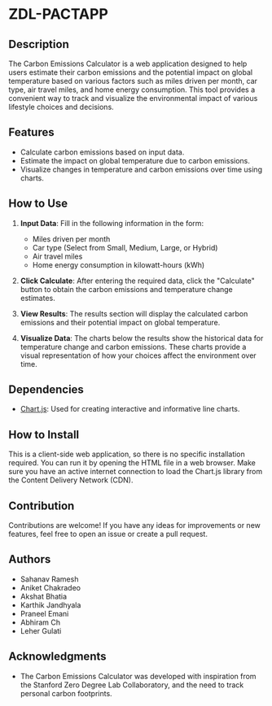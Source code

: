 # ZDL-PACTAPP

## Description

The Carbon Emissions Calculator is a web application designed to help users estimate their carbon emissions and the potential impact on global temperature based on various factors such as miles driven per month, car type, air travel miles, and home energy consumption. This tool provides a convenient way to track and visualize the environmental impact of various lifestyle choices and decisions.

## Features

- Calculate carbon emissions based on input data.
- Estimate the impact on global temperature due to carbon emissions.
- Visualize changes in temperature and carbon emissions over time using charts.

## How to Use

1. **Input Data**: Fill in the following information in the form:
   - Miles driven per month
   - Car type (Select from Small, Medium, Large, or Hybrid)
   - Air travel miles
   - Home energy consumption in kilowatt-hours (kWh)

2. **Click Calculate**: After entering the required data, click the "Calculate" button to obtain the carbon emissions and temperature change estimates.

3. **View Results**: The results section will display the calculated carbon emissions and their potential impact on global temperature.

4. **Visualize Data**: The charts below the results show the historical data for temperature change and carbon emissions. These charts provide a visual representation of how your choices affect the environment over time.

## Dependencies

- [Chart.js](https://www.chartjs.org/): Used for creating interactive and informative line charts.

## How to Install

This is a client-side web application, so there is no specific installation required. You can run it by opening the HTML file in a web browser. Make sure you have an active internet connection to load the Chart.js library from the Content Delivery Network (CDN).

## Contribution

Contributions are welcome! If you have any ideas for improvements or new features, feel free to open an issue or create a pull request.

## Authors

- Sahanav Ramesh
- Aniket Chakradeo
- Akshat Bhatia
- Karthik Jandhyala
- Praneel Emani
- Abhiram Ch
- Leher Gulati

## Acknowledgments

- The Carbon Emissions Calculator was developed with inspiration from the Stanford Zero Degree Lab Collaboratory, and the need to track personal carbon footprints.